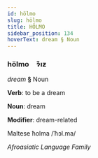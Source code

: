 ```yaml
---
id: hölmo
slug: hölmo
title: HÖLMO
sidebar_position: 134
hoverText: dream § Noun
---
```


### hölmo&emsp;<span kind="abugida">ɂ͊ıƶ</span>

*dream* **§** Noun

**Verb**: to be a dream

**Noun**: dream

**Modifier**: dream-related

Maltese ħolma /ˈħɔl.ma/

*Afroasiatic Language Family*
